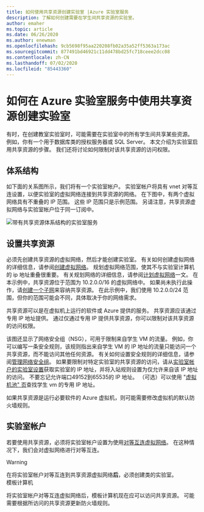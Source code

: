 ```yaml
---
title: 如何使用共享资源创建实验室 |Azure 实验室服务
description: 了解如何创建需要在学生间共享资源的实验室。
author: emaher
ms.topic: article
ms.date: 06/26/2020
ms.author: enewman
ms.openlocfilehash: 9cb5698f95aa220208fb02a35a52ff5363a173ac
ms.sourcegitcommit: 877491bd46921c11dd478bd25fc718ceee2dcc08
ms.contentlocale: zh-CN
ms.lasthandoff: 07/02/2020
ms.locfileid: "85443360"
---
```

# <a name="how-to-create-a-lab-with-a-shared-resource-in-azure-lab-services"></a>如何在 Azure 实验室服务中使用共享资源创建实验室

有时，在创建教室实验室时，可能需要在实验室中的所有学生间共享某些资源。  例如，你有一个用于数据库类的授权服务器或 SQL Server。  本文介绍为实验室启用共享资源的步骤。  我们还将讨论如何限制对该共享资源的访问权限。

## <a name="architecture"></a>体系结构

如下面的关系图所示，我们将有一个实验室帐户。  实验室帐户将具有 vnet 对等互连设置，以便实验室的虚拟网络连接到共享资源的网络。  在下图中，有两个虚拟网络具有不重叠的 IP 范围。  这些 IP 范围只是示例范围。  另请注意，共享资源虚拟网络与实验室帐户位于同一订阅中。

![带有共享资源体系结构的实验室服务](./media/how-to-create-a-lab-with-shared-resource/shared-resource-architecture.png)

## <a name="setup-shared-resource"></a>设置共享资源

必须先创建共享资源的虚拟网络，然后才能创建实验室。  有关如何创建虚拟网络的详细信息，请参阅[创建虚拟网络](../virtual-network/quick-create-portal.md)。  规划虚拟网络范围，使其不与实验室计算机的 ip 地址重叠很重要。  有关规划网络的详细信息，请参阅[计划虚拟网络](../virtual-network/virtual-network-vnet-plan-design-arm.md)一文。 在本示例中，共享资源位于范围为 10.2.0.0/16 的虚拟网络中。  如果尚未执行此操作，请[创建一个子网](../virtual-network/virtual-network-manage-subnet.md#add-a-subnet)来容纳共享资源。  在此示例中，我们使用 10.2.0.0/24 范围，但你的范围可能会不同，具体取决于你的网络需求。

共享资源可以是在虚拟机上运行的软件或 Azure 提供的服务。 共享资源应该通过专用 IP 地址提供。  通过仅通过专用 IP 提供共享资源，你可以限制对该共享资源的访问权限。

该图还显示了网络安全组（NSG），可用于限制来自学生 VM 的流量。  例如，你可以编写一条安全规则，该规则指出来自学生 VM 的 IP 地址的流量只能访问一个共享资源，而不能访问其他任何资源。  有关如何设置安全规则的详细信息，请参阅[管理网络安全组](../virtual-network/manage-network-security-group.md#work-with-security-rules)。 如果要限制对特定实验室的共享资源的访问，请从[实验室帐户的实验室设置](manage-labs.md#view-labs-in-a-lab-account)获取实验室的 IP 地址，并将入站规则设置为仅允许来自该 IP 地址的访问。  不要忘记允许端口49152到65535的 IP 地址。  （可选）可以使用 "[虚拟机池" 页](how-to-set-virtual-machine-passwords.md)查找学生 vm 的专用 IP 地址。

如果共享资源是运行必要软件的 Azure 虚拟机，则可能需要修改虚拟机的默认防火墙规则。

## <a name="lab-account"></a>实验室帐户

若要使用共享资源，必须将实验室帐户设置为使用[对等互连虚拟网络](how-to-connect-peer-virtual-network.md)。  在这种情况下，我们会对虚拟网络进行对等互连。

>[!WARNING]
>在将实验室帐户对等互连到共享资源虚拟网络**后**，必须创建类的实验室。  
模板计算机

将实验室帐户对等互连虚拟网络后，模板计算机现在应可以访问共享资源。  可能需要根据所访问的共享资源更新防火墙规则。
